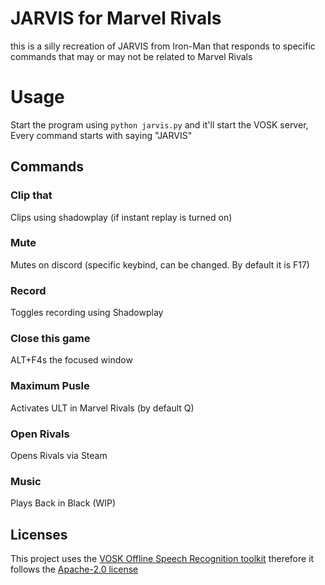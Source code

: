 # JARVIS for Marvel Rivals

this is a silly recreation of JARVIS from Iron-Man that responds to specific commands that may or may not be related to Marvel Rivals

# Usage

Start the program using ```python jarvis.py``` and it'll start the VOSK server, Every command starts with saying "JARVIS"

## Commands

### Clip that
Clips using shadowplay (if instant replay is turned on)
### Mute
Mutes on discord (specific keybind, can be changed. By default it is F17)
### Record
Toggles recording using Shadowplay
### Close this game
ALT+F4s the focused window
### Maximum Pusle
Activates ULT in Marvel Rivals (by default Q)
### Open Rivals
Opens Rivals via Steam
### Music
Plays Back in Black (WIP)

## Licenses

This project uses the [VOSK Offline Speech Recognition toolkit](https://alphacephei.com/vosk/) therefore it follows the [Apache-2.0 license](LICENSE.MD)